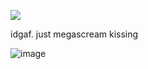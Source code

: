 ![](https://komarev.com/ghpvc/?username=V4mqogh&color=dc143c)

idgaf. just megascream kissing

![image](https://github.com/user-attachments/assets/3c311be1-ffaf-4359-8f3a-c9d32c832772)




<!---
V4mqogh/V4mqogh is a ✨ special ✨ repository because its `README.md` (this file) appears on your GitHub profile.
You can click the Preview link to take a look at your changes.
--->
